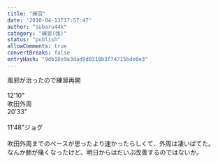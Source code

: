 ```yaml
---
title: "練習"
date: '2010-04-13T17:57:47'
author: "subaru44k"
category: "練習(強)"
status: "publish"
allowComments: true
convertBreaks: false
entryHash: "9db18e9a3dad9d0318b3f74715bde0e3"
---
```

風邪が治ったので練習再開<br>
<br>
12'10"<br>
吹田外周<br>
20'33"<br>
<br>
11'48"ジョグ<br>
<br>
吹田外周までのペースが思ったより速かったらしくて、外周は凄いばてた。<br>
なんか肺が痛くなったけど、明日からはだいぶ改善するのではないか。
